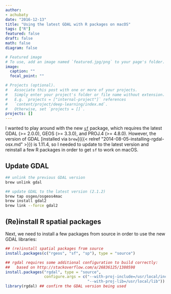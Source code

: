 ```yaml
---
author:
- achubaty
date: "2016-12-13"
title: "Using the latest GDAL with R packages on macOS"
tags: ["R"]
featured: false
draft: false
math: false
diagram: false

# Featured image
# To use, add an image named `featured.jpg/png` to your page's folder.
image:
  caption: ""
  focal_point: ""

# Projects (optional).
#   Associate this post with one or more of your projects.
#   Simply enter your project's folder or file name without extension.
#   E.g. `projects = ["internal-project"]` references
#   `content/project/deep-learning/index.md`.
#   Otherwise, set `projects = []`.
projects: []
---
```


I wanted to play around with the new [`sf`](https://cran.r-project.org/package=sf
) package, which requires the latest GDAL (>= 2.0.0), GEOS (>= 3.3.0), and PROJ.4 (>= 4.8.0).
However, the version of GDAL [installed via `brew`]({{< relref "2014-08-05-installing-rgdal-osx.md" >}}) is 1.11.4, so I needed to update to the latest version and reinstall a few R packages in order to get `sf` to work on macOS.

## Update GDAL

```bash
## unlink the previous GDAL version
brew unlink gdal

## update GDAL to the latest version (2.1.2)
brew tap osgeo/osgeos4mac
brew install gdal2
brew link --force gdal2
```

## (Re)install R spatial packages

Next, we need to install a few packages from source in order to use the new GDAL libraries:

```r
## (re)install spatial packages from source
install.packages(c("rgeos", "sf", "sp"), type = "source")

## rgdal requires some additional configuration to build correctly:
##   based on http://stackoverflow.com/a/26836125/1380598
install.packages("rgdal", type = "source",
                 configure.args = c("--with-proj-include=/usr/local/include",
                                    "--with-proj-lib=/usr/local/lib"))
library(rgdal) ## confirm the GDAL version being used
```
